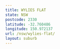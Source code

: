 ```yaml
---
title: WYLIES FLAT
state: NSW
postcode: 2330
latitude: -32.760486
longitude: 150.972137
url: /nsw/wylies-flat/
layout: suburb
---
```

